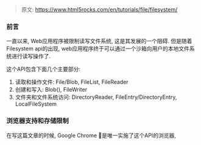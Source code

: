 > 原文: https://www.html5rocks.com/en/tutorials/file/filesystem/

### 前言
一直以来, Web应用程序被限制读写文件系统, 这是其发展的一个阻碍. 但是随着Filesystem api的出现, web应用程序终于可以通过一个沙箱向用户的本地文件系统进行读写操作了.

这个API包含下面几个主要部分:

1. 读取和操作文件: File/Blob, FileList, FileReader
2. 创建和写入: Blob(), FileWriter
3. 文件夹和文件系统访问: DirectoryReader, FileEntry/DirectoryEntry, LocalFileSystem

### 浏览器支持和存储限制
在写这篇文章的时候, Google Chrome 是唯一实施了这个API的浏览器, 